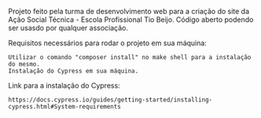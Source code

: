Projeto feito pela turma de desenvolvimento web para a criação do site da Ação Social Técnica - Escola Profissional Tio Beijo. Código aberto podendo ser usasdo por qualquer associação.

Requisitos necessários para rodar o projeto em sua máquina:

    Utilizar o comando "composer install" no make shell para a instalação do mesmo.
    Instalação do Cypress em sua máquina.

Link para a instalação do Cypress:

    https://docs.cypress.io/guides/getting-started/installing-cypress.html#System-requirements

